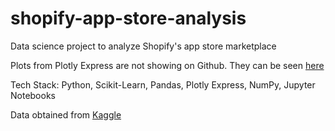 # shopify-app-store-analysis
Data science project to analyze Shopify's app store marketplace

Plots from Plotly Express are not showing on Github. They can be seen [here](https://colab.research.google.com/drive/1n6w7OVGszPfog_oieK3rjuxBJZcmQzW5?usp=sharing)

Tech Stack: Python, Scikit-Learn, Pandas, Plotly Express, NumPy, Jupyter Notebooks

Data obtained from [Kaggle](https://www.kaggle.com/usernam3/shopify-app-store)
